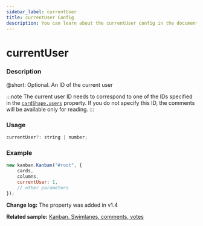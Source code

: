 ```yaml
---
sidebar_label: currentUser
title: currentUser Config
description: You can learn about the currentUser config in the documentation of the DHTMLX JavaScript Kanban library. Browse developer guides and API reference, try out code examples and live demos, and download a free 30-day evaluation version of DHTMLX Kanban.
---
```


# currentUser

### Description

@short: Optional. An ID of the current user

:::note
The current user ID needs to correspond to one of the IDs specified in the [`cardShape.users`](api/config/js_kanban_cardshape_config.md) property. If you do not specify this ID, the comments will be available only for reading.
:::

### Usage

~~~jsx {}
currentUser?: string | number; 
~~~

### Example

~~~jsx {4}
new kanban.Kanban("#root", {
    cards,
    columns,
    currentUser: 1,
    // other parameters
});
~~~

**Change log:** The property was added in v1.4

**Related sample:** [Kanban. Swimlanes, comments, votes](https://snippet.dhtmlx.com/5hcx01h4?tag=kanban)
